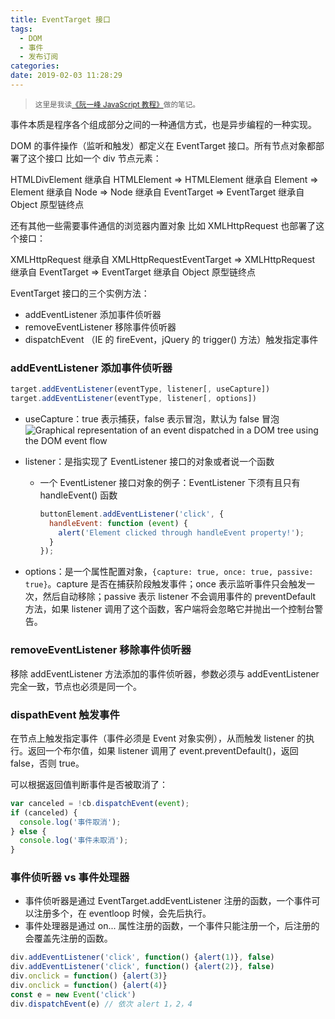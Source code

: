 ```yaml
---
title: EventTarget 接口
tags:
  - DOM
  - 事件
  - 发布订阅
categories:
date: 2019-02-03 11:28:29
---
```


> <sup>这里是我读[《阮一峰 JavaScript 教程》](https://wangdoc.com/javascript/)做的笔记。</sup>

事件本质是程序各个组成部分之间的一种通信方式，也是异步编程的一种实现。

DOM 的事件操作（监听和触发）都定义在 EventTarget 接口。所有节点对象都部署了这个接口 比如一个 div 节点元素：

HTMLDivElement 继承自 HTMLElement
  => HTMLElement 继承自 Element
    => Element 继承自 Node
      => Node 继承自 EventTarget
        => EventTarget 继承自 Object 原型链终点

还有其他一些需要事件通信的浏览器内置对象 比如 XMLHttpRequest 也部署了这个接口：

XMLHttpRequest 继承自 XMLHttpRequestEventTarget
  => XMLHttpRequest 继承自 EventTarget
    => EventTarget 继承自 Object 原型链终点

EventTarget 接口的三个实例方法：

- addEventListener 添加事件侦听器
- removeEventListener 移除事件侦听器
- dispatchEvent （IE 的 fireEvent，jQuery 的 trigger() 方法）触发指定事件

### addEventListener 添加事件侦听器

```js
target.addEventListener(eventType, listener[, useCapture])
target.addEventListener(eventType, listener[, options])
```

- useCapture：true 表示捕获，false 表示冒泡，默认为 false 冒泡
  ![Graphical representation of an event dispatched in a DOM tree using the DOM event flow](https://www.w3.org/TR/DOM-Level-3-Events/images/eventflow.svg)

- listener：是指实现了 EventListener 接口的对象或者说一个函数

  - 一个 EventListener 接口对象的例子：EventListener 下须有且只有 handleEvent() 函数

    ```js
    buttonElement.addEventListener('click', {
      handleEvent: function (event) {
        alert('Element clicked through handleEvent property!');
      }
    });
    ```

- options：是一个属性配置对象，`{capture: true, once: true, passive: true}`。capture 是否在捕获阶段触发事件；once 表示监听事件只会触发一次，然后自动移除；passive 表示 listener 不会调用事件的 preventDefault 方法，如果 listener 调用了这个函数，客户端将会忽略它并抛出一个控制台警告。

### removeEventListener 移除事件侦听器

移除 addEventListener 方法添加的事件侦听器，参数必须与 addEventListener 完全一致，节点也必须是同一个。

### dispathEvent 触发事件

在节点上触发指定事件（事件必须是 Event 对象实例），从而触发 listener 的执行。返回一个布尔值，如果 listener 调用了 event.preventDefault()，返回 false，否则 true。

可以根据返回值判断事件是否被取消了：

```js
var canceled = !cb.dispatchEvent(event);
if (canceled) {
  console.log('事件取消');
} else {
  console.log('事件未取消');
}
```

### 事件侦听器 vs 事件处理器

- 事件侦听器是通过 EventTarget.addEventListener 注册的函数，一个事件可以注册多个，在 eventloop 时候，会先后执行。
- 事件处理器是通过 on... 属性注册的函数，一个事件只能注册一个，后注册的会覆盖先注册的函数。

```js
div.addEventListener('click', function() {alert(1)}, false)
div.addEventListener('click', function() {alert(2)}, false)
div.onclick = function() {alert(3)}
div.onclick = function() {alert(4)}
const e = new Event('click')
div.dispatchEvent(e) // 依次 alert 1，2，4
```

